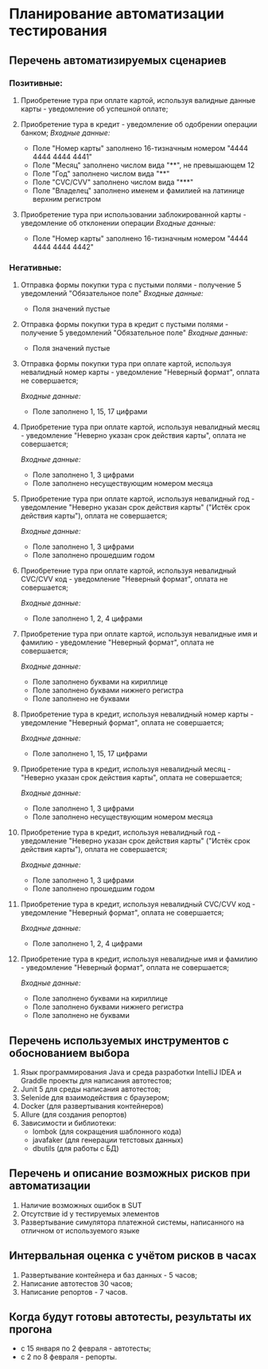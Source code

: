 # Планирование автоматизации тестирования
## Перечень автоматизируемых сценариев
### Позитивные: 
1. Приобретение тура при оплате картой, используя валидные данные карты - уведомление об успешной оплате;
1. Приобретение тура в кредит - уведомление об одобрении операции банком;
    *Входные данные:*
    * Поле "Номер карты" заполнено 16-тизначным номером "4444 4444 4444 4441"
    * Поле "Месяц" заполнено числом вида "**", не превышающем 12
    * Поле "Год" заполнено числом вида "**"
    * Поле "СVC/CVV" заполнено числом вида "***"
    * Поле "Владелец" заполнено именем и фамилией на латинице верхним регистром

1. Приобретение тура при использовании заблокированной карты - уведомление об отклонении операции
    *Входные данные:*
    * Поле "Номер карты" заполнено 16-тизначным номером "4444 4444 4444 4442"
    

### Негативные:
1. Отправка формы покупки тура с пустыми полями - получение 5 уведомлений "Обязательное поле"
    *Входные данные:*
    * Поля значений пустые

1. Отправка формы покупки тура в кредит с пустыми полями - получение 5 уведомлений "Обязательное поле"
    *Входные данные:*
    * Поля значений пустые

1. Отправка формы покупки тура при оплате картой, используя невалидный номер карты - уведомление "Неверный формат", оплата не совершается;

    *Входные данные:*
    * Поле заполнено 1, 15, 17 цифрами

1. Приобретение тура при оплате картой, используя невалидный месяц - уведомление "Неверно указан срок действия карты", оплата не совершается;

    *Входные данные:*
    * Поле заполнено 1, 3 цифрами 
    * Поле заполнено несуществующим номером месяца

1. Приобретение тура при оплате картой, используя невалидный год - уведомление "Неверно указан срок действия карты" ("Истёк срок действия карты"), оплата не совершается;

    *Входные данные:*
    * Поле заполнено 1, 3 цифрами
    * Поле заполнено прошедшим годом

1. Приобретение тура при оплате картой, используя невалидный СVC/CVV код - уведомление "Неверный формат", оплата не совершается;

    *Входные данные:*
    * Поле заполнено 1, 2, 4 цифрами

1. Приобретение тура при оплате картой, используя невалидные имя и фамилию - уведомление "Неверный формат", оплата не совершается;

    *Входные данные:*
    * Поле заполнено буквами на кириллице
    * Поле заполнено буквами нижнего регистра
    * Поле заполнено не буквами

1. Приобретение тура в кредит, используя невалидный номер карты - уведомление "Неверный формат", оплата не совершается;

    *Входные данные:*
    * Поле заполнено 1, 15, 17 цифрами

1. Приобретение тура в кредит, используя невалидный месяц -"Неверно указан срок действия карты", оплата не совершается;

    *Входные данные:*
    * Поле заполнено 1, 3 цифрами 
    * Поле заполнено несуществующим номером месяца

1. Приобретение тура в кредит, используя невалидный год - уведомление "Неверно указан срок действия карты" ("Истёк срок действия карты"), оплата не совершается;

    *Входные данные:*
    * Поле заполнено 1, 3 цифрами
    * Поле заполнено прошедшим годом

1. Приобретение тура в кредит, используя невалидный СVC/CVV код - уведомление "Неверный формат", оплата не совершается;

    *Входные данные:*
    * Поле заполнено 1, 2, 4 цифрами

1. Приобретение тура в кредит, используя невалидные имя и фамилию - уведомление "Неверный формат", оплата не совершается;

    *Входные данные:*
    * Поле заполнено буквами на кириллице
    * Поле заполнено буквами нижнего регистра
    * Поле заполнено не буквами

## Перечень используемых инструментов с обоснованием выбора
1. Язык программирования Java и среда разработки IntelliJ IDEA и Graddle проекты для написания автотестов;
1. Junit 5 для среды написания автотестов;
1. Selenide для взаимодействия с браузером;
1. Docker (для развертывания контейнеров)
1. Allure (для создания репортов)
1. Зависимости и библиотеки: 
    * lombok (для сокращения шаблонного кода)
    * javafaker (для генерации тетстовых данных) 
    * dbutils (для работы с БД)

## Перечень и описание возможных рисков при автоматизации
1. Наличие возможных ошибок в SUT
1. Отсутствие id у тестируемых элементов
1. Развертывание симулятора платежной системы, написанного на отличном от используемого языке

## Интервальная оценка с учётом рисков в часах
1. Развертывание контейнера и баз данных - 5 часов;
1. Написание автотестов 30 часов;
1. Написание репортов - 7 часов.

## Когда будут готовы автотесты, результаты их прогона
* с 15 января по 2 февраля - автотесты;
* с 2 по 8 февраля - репорты.



